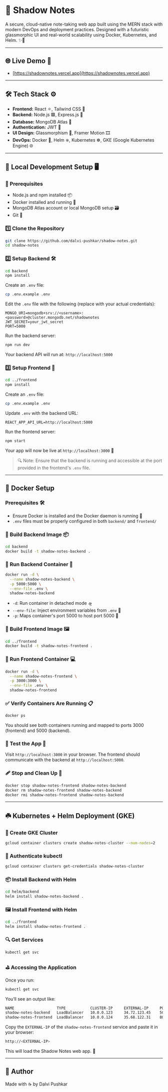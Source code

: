 # 📓 Shadow Notes

A secure, cloud-native note-taking web app built using the MERN stack with modern DevOps and deployment practices. Designed with a futuristic glassmorphic UI and real-world scalability using Docker, Kubernetes, and Helm. ✨🧠

---

## 🌐 Live Demo 🚀

* [https://shadownotes.vercel.app](https://shadownotes.vercel.app)

---

## 🛠️ Tech Stack ⚙️

* **Frontend:** React ⚛️, Tailwind CSS 💨
* **Backend:** Node.js 🟩, Express.js 🚂
* **Database:** MongoDB Atlas 🍃
* **Authentication:** JWT 🔐
* **UI Design:** Glassmorphism 🎨, Framer Motion 🎞️
* **DevOps:** Docker 🐳, Helm ⎈, Kubernetes ☸️, GKE (Google Kubernetes Engine) 🌐

---

## 🚀 Local Development Setup 🖥️

### 🔧 Prerequisites

* Node.js and npm installed 📦
* Docker installed and running 🐋
* MongoDB Atlas account or local MongoDB setup 🗃️
* Git 🧬

### 1️⃣ Clone the Repository

```bash
git clone https://github.com/dalvi-pushkar/shadow-notes.git
cd shadow-notes
```

### 2️⃣ Setup Backend 🛠️

```bash
cd backend
npm install
```

Create an `.env` file:

```bash
cp .env.example .env
```

Edit the `.env` file with the following (replace with your actual credentials):

```
MONGO_URI=mongodb+srv://<username>:<password>@cluster.mongodb.net/shadownotes
JWT_SECRET=your_jwt_secret
PORT=5000
```

Run the backend server:

```bash
npm run dev
```

Your backend API will run at: `http://localhost:5000`

### 3️⃣ Setup Frontend 🎨

```bash
cd ../frontend
npm install
```

Create an `.env` file:

```bash
cp .env.example .env
```

Update `.env` with the backend URL:

```
REACT_APP_API_URL=http://localhost:5000
```

Run the frontend server:

```bash
npm start
```

Your app will now be live at `http://localhost:3000` 🚪

> 🔍 Note: Ensure that the backend is running and accessible at the port provided in the frontend's `.env` file.

---

## 🐳 Docker Setup

### Prerequisites 🛠️

* Ensure Docker is installed and the Docker daemon is running 🐋
* `.env` files must be properly configured in both `backend/` and `frontend/`

### 📆 Build Backend Image 📦

```bash
cd backend
docker build -t shadow-notes-backend .
```

### 🚀 Run Backend Container 🧱

```bash
docker run -d \
  --name shadow-notes-backend \
  -p 5000:5000 \
  --env-file .env \
  shadow-notes-backend
```

* `-d`: Run container in detached mode 🛸
* `--env-file`: Inject environment variables from `.env` 📄
* `-p`: Maps container's port 5000 to host port 5000 🔁

### 📆 Build Frontend Image 🖼️

```bash
cd ../frontend
docker build -t shadow-notes-frontend .
```

### 🚀 Run Frontend Container 💻

```bash
docker run -d \
  --name shadow-notes-frontend \
  -p 3000:3000 \
  --env-file .env \
  shadow-notes-frontend
```

### ✅ Verify Containers Are Running 📋

```bash
docker ps
```

You should see both containers running and mapped to ports 3000 (frontend) and 5000 (backend).

### 💪 Test the App 🧪

Visit `http://localhost:3000` in your browser. The frontend should communicate with the backend at `http://localhost:5000`.

### 🩹 Stop and Clean Up 🧼

```bash
docker stop shadow-notes-frontend shadow-notes-backend
docker rm shadow-notes-frontend shadow-notes-backend
docker rmi shadow-notes-frontend shadow-notes-backend
```

---

## ☘️ Kubernetes + Helm Deployment (GKE)

### 🌱 Create GKE Cluster

```bash
gcloud container clusters create shadow-notes-cluster --num-nodes=2
```

### 🔑 Authenticate kubectl

```bash
gcloud container clusters get-credentials shadow-notes-cluster
```

### 📦 Install Backend with Helm

```bash
cd helm/backend
helm install shadow-notes-backend .
```

### 🖼️ Install Frontend with Helm

```bash
cd ../frontend
helm install shadow-notes-frontend .
```

### 🔍 Get Services

```bash
kubectl get svc
```

### ⛳️ Accessing the Application

Once you run:

```bash
kubectl get svc
```

You’ll see an output like:

```bash
NAME                   TYPE           CLUSTER-IP     EXTERNAL-IP     PORT(S)          AGE
shadow-notes-backend   LoadBalancer   10.0.0.123     34.72.123.45    5000:30001/TCP   2m
shadow-notes-frontend  LoadBalancer   10.0.0.124     35.68.122.31    80:30002/TCP     2m
```

Copy the `EXTERNAL-IP` of the `shadow-notes-frontend` service and paste it in your browser:

```bash
http://<EXTERNAL-IP>
```

This will load the Shadow Notes web app. 🎉

---

## **🙌 Author**

Made with ☕ by Dalvi Pushkar
